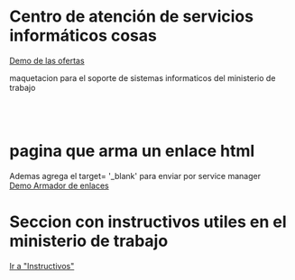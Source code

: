 <h1>Centro de atención de servicios informáticos cosas</h1>
<a href="https://hernanruscica.github.io/ServiciosInformaticosSoporte/serviciosinformaticossoporte/">Demo de las ofertas</a>
<p>maquetacion para el soporte de sistemas informaticos del ministerio de trabajo</p> <br><br>

<h1>pagina que arma un enlace html</h1>
<p>Ademas agrega el target= '_blank' para enviar por service manager<br>
<a href= 'https://hernanruscica.github.io/ServiciosInformaticosSoporte/armadoEnlacesHTML/'>Demo Armador de enlaces</a> </p>

<h1>Seccion con instructivos utiles en el ministerio de trabajo</h1>
<a href= 'https://hernanruscica.github.io/ServiciosInformaticosSoporte/instructivos/'>Ir a "Instructivos"</a> </p>
